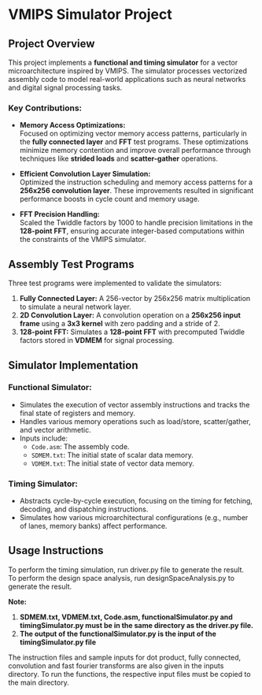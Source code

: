 # VMIPS Simulator Project

## Project Overview
This project implements a **functional and timing simulator** for a vector microarchitecture inspired by VMIPS. The simulator processes vectorized assembly code to model real-world applications such as neural networks and digital signal processing tasks.

### Key Contributions:
- **Memory Access Optimizations:**  
   Focused on optimizing vector memory access patterns, particularly in the **fully connected layer** and **FFT** test programs. These optimizations minimize memory contention and improve overall performance through techniques like **strided loads** and **scatter-gather** operations.

- **Efficient Convolution Layer Simulation:**  
   Optimized the instruction scheduling and memory access patterns for a **256x256 convolution layer**. These improvements resulted in significant performance boosts in cycle count and memory usage.

- **FFT Precision Handling:**  
   Scaled the Twiddle factors by 1000 to handle precision limitations in the **128-point FFT**, ensuring accurate integer-based computations within the constraints of the VMIPS simulator.

## Assembly Test Programs
Three test programs were implemented to validate the simulators:
1. **Fully Connected Layer:** A 256-vector by 256x256 matrix multiplication to simulate a neural network layer.
2. **2D Convolution Layer:** A convolution operation on a **256x256 input frame** using a **3x3 kernel** with zero padding and a stride of 2.
3. **128-point FFT:** Simulates a **128-point FFT** with precomputed Twiddle factors stored in **VDMEM** for signal processing.

## Simulator Implementation
### Functional Simulator:
- Simulates the execution of vector assembly instructions and tracks the final state of registers and memory.
- Handles various memory operations such as load/store, scatter/gather, and vector arithmetic.
- Inputs include:
  - `Code.asm`: The assembly code.
  - `SDMEM.txt`: The initial state of scalar data memory.
  - `VDMEM.txt`: The initial state of vector data memory.

### Timing Simulator:
- Abstracts cycle-by-cycle execution, focusing on the timing for fetching, decoding, and dispatching instructions.
- Simulates how various microarchitectural configurations (e.g., number of lanes, memory banks) affect performance.

## Usage Instructions
To perform the timing simulation, run driver.py file to generate the result.  
To perform the design space analysis, run designSpaceAnalysis.py to generate the result.

**Note:** 
1. **SDMEM.txt, VDMEM.txt, Code.asm, functionalSimulator.py and timingSimulator.py must be in the same directory as the driver.py file.**
2. **The output of the functionalSimulator.py is the input of the timingSimulator.py file**

The instruction files and sample inputs for dot product, fully connected, convolution and fast fourier transforms are also given in the inputs directory. 
To run the functions, the respective input files must be copied to the main directory.
